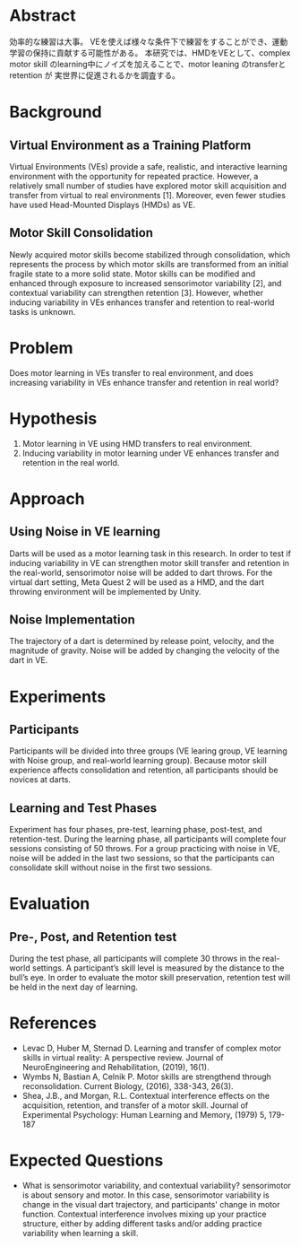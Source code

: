 # Abstract
効率的な練習は大事。
VEを使えば様々な条件下で練習をすることができ、運動学習の保持に貢献する可能性がある。
本研究では、HMDをVEとして、complex motor skill のlearning中にノイズを加えることで、motor leaning のtransferとretention が
実世界に促進されるかを調査する。

# Background
## Virtual Environment as a Training Platform
Virtual Environments (VEs) provide a safe, realistic, and interactive learning environment with the opportunity for repeated practice. 
However, a relatively small number of studies have explored motor skill acquisition and transfer from virtual to real environments [1]. 
Moreover, even fewer studies have used Head-Mounted Displays (HMDs) as VE.

## Motor Skill Consolidation
Newly acquired motor skills become stabilized through consolidation, which represents the process by which motor skills are transformed from an initial fragile state to a more solid state.
Motor skills can be modified and enhanced through exposure to increased sensorimotor variability [2], and contextual variability can strengthen retention [3].
However, whether inducing variability in VEs enhances transfer and retention to real-world tasks is unknown.


# Problem
Does motor learning in VEs transfer to real environment, and does increasing variability in VEs enhance transfer and retention in real world?

# Hypothesis
1. Motor learning in VE using HMD transfers to real environment.
2. Inducing variability in motor learning under VE enhances transfer and retention in the real world.

# Approach
## Using Noise in VE learning
Darts will be used as a motor learning task in this research.
In order to test if inducing variability in VE can strengthen motor skill transfer and retention in the real-world, sensorimotor noise will be added to dart throws. 
For the virtual dart setting, Meta Quest 2 will be used as a HMD, and the dart throwing environment will be implemented by Unity. 

## Noise Implementation
The trajectory of a dart is determined by release point, velocity, and the magnitude of gravity. Noise will be added by changing the velocity of the dart in VE. 

# Experiments
## Participants
Participants will be divided into three groups (VE learing group, VE learning with Noise group, and real-world learning group). Because motor skill experience affects consolidation and retention, all participants should be novices at darts.

## Learning and Test Phases
Experiment has four phases, pre-test, learning phase, post-test, and retention-test. During the learning phase, all participants will complete four sessions consisting of 50 throws. For a group practicing with noise in VE, noise will be added in the last two sessions, so that the participants can consolidate skill without noise in the first two sessions.

# Evaluation
## Pre-, Post, and Retention test
During the test phase, all participants will complete 30 throws in the real-world settings. A participant’s skill level is measured by the distance to the bull’s eye. In order to evaluate the motor skill preservation, retention test will be held in the next day of learning.


# References
- Levac D, Huber M, Sternad D. Learning and transfer of complex motor skills in virtual reality: A perspective review.
  Journal of NeuroEngineering and Rehabilitation, (2019), 16(1).
- Wymbs N, Bastian A, Celnik P. Motor skills are strengthend through reconsolidation.
  Current Biology, (2016), 338-343, 26(3).
- Shea, J.B., and Morgan, R.L. Contextual interference effects on the acquisition, retention, and transfer of a motor skill.
  Journal of Experimental Psychology: Human Learning and Memory, (1979) 5, 179-187


# Expected Questions
- What is sensorimotor variability, and contextual variability?
sensorimotor is about sensory and motor. In this case, sensorimotor variability is change in the visual dart trajectory, and participants' change in motor function.
Contextual interference involves mixing up your practice structure, either by adding different tasks and/or adding practice variability when learning a skill.
